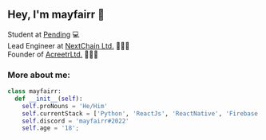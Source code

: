 ## Hey, I'm mayfairr 👋
Student at [Pending](https://www.kcl.ac.uk) 💻
<br/>
Lead Engineer at [NextChain Ltd.](https://www.NextChain.co.uk) 👨🏽‍💻
<br/>
Founder of [AcreetrLtd.](https://acreetr.com) 🙋🏽‍♂️

### More about me:
```python
class mayfairr:
  def __init__(self):
    self.proNouns = 'He/Him'
    self.currentStack = ['Python', 'ReactJs', 'ReactNative', 'Firebase', 'nodeJs', 'numPy', 'pyTorch', 'TensorFlow']; 
    self.discord = 'mayfairr#2022'
    self.age = '18';
```
